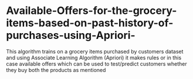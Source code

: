 # Available-Offers-for-the-grocery-items-based-on-past-history-of-purchases-using-Apriori-
This algorithm trains on a grocery items purchased by customers dataset and using Associate Learning Algorithm (Apriori) it makes rules or in this case available offers which can be used to test/predict customers whether they buy both the products as mentioned 
